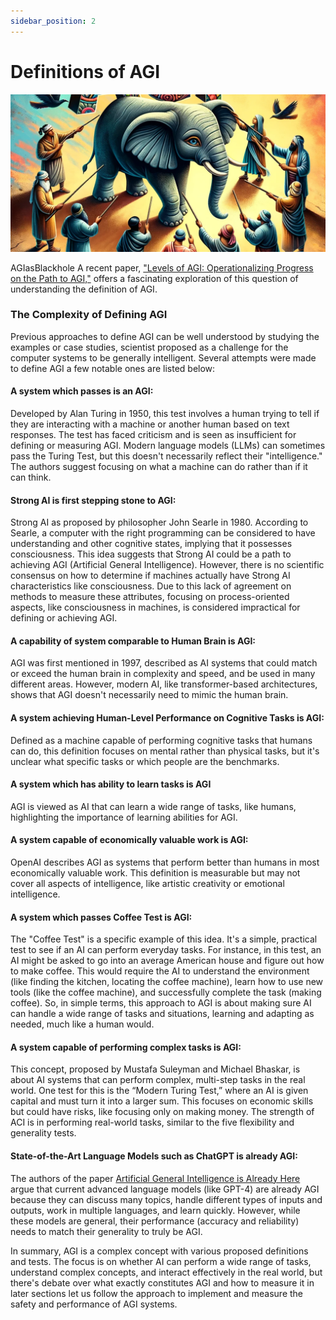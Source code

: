 ```yaml
---
sidebar_position: 2
---
```


# Definitions of AGI

![Definitions of AGI](../../../static/img/meme/AGI-BMD_cropped.png 'AGI Defined in many ways in Lierature! ')

AGIasBlackhole
A recent paper, ["Levels of AGI: Operationalizing Progress on the Path to AGI,"](https://arxiv.org/pdf/2311.02462.pdf)  offers a fascinating exploration of this question of understanding the definition of AGI.

### The Complexity of Defining AGI
Previous approaches to define AGI can be well understood by studying the examples or case studies, scientist proposed as a challenge for the computer systems to be generally intelligent. Several attempts were made to define AGI a few notable ones are listed below:

#### A system which passes is an AGI:
Developed by Alan Turing in 1950, this test involves a human trying to tell if they are interacting with a machine or another human based on text responses. The test has faced criticism and is seen as insufficient for defining or measuring AGI. Modern language models (LLMs) can sometimes pass the Turing Test, but this doesn't necessarily reflect their "intelligence." The authors suggest focusing on what a machine can do rather than if it can think.

#### Strong AI is first stepping stone to AGI:
Strong AI as proposed by philosopher John Searle in 1980. According to Searle, a computer with the right programming can be considered to have understanding and other cognitive states, implying that it possesses consciousness. This idea suggests that Strong AI could be a path to achieving AGI (Artificial General Intelligence). However, there is no scientific consensus on how to determine if machines actually have Strong AI characteristics like consciousness. Due to this lack of agreement on methods to measure these attributes, focusing on process-oriented aspects, like consciousness in machines, is considered impractical for defining or achieving AGI.

#### A capability of system comparable to Human Brain is AGI: 
AGI was first mentioned in 1997, described as AI systems that could match or exceed the human brain in complexity and speed, and be used in many different areas. However, modern AI, like transformer-based architectures, shows that AGI doesn't necessarily need to mimic the human brain.

#### A system achieving Human-Level Performance on Cognitive Tasks is AGI: 
Defined as a machine capable of performing cognitive tasks that humans can do, this definition focuses on mental rather than physical tasks, but it's unclear what specific tasks or which people are the benchmarks.

#### A system which has ability to learn tasks is AGI 
AGI is viewed as AI that can learn a wide range of tasks, like humans, highlighting the importance of learning abilities for AGI.

#### A system capable of economically valuable work is AGI: 
OpenAI describes AGI as systems that perform better than humans in most economically valuable work. This definition is measurable but may not cover all aspects of intelligence, like artistic creativity or emotional intelligence.

#### A system which passes Coffee Test is AGI:
The "Coffee Test" is a specific example of this idea. It's a simple, practical test to see if an AI can perform everyday tasks. For instance, in this test, an AI might be asked to go into an average American house and figure out how to make coffee. This would require the AI to understand the environment (like finding the kitchen, locating the coffee machine), learn how to use new tools (like the coffee machine), and successfully complete the task (making coffee).
So, in simple terms, this approach to AGI is about making sure AI can handle a wide range of tasks and situations, learning and adapting as needed, much like a human would.


#### A system capable of performing complex tasks is AGI: 
This concept, proposed by Mustafa Suleyman and Michael Bhaskar, is about AI systems that can perform complex, multi-step tasks in the real world. One test for this is the “Modern Turing Test,” where an AI is given capital and must turn it into a larger sum. This focuses on economic skills but could have risks, like focusing only on making money. The strength of ACI is in performing real-world tasks, similar to the five flexibility and generality tests.

#### State-of-the-Art Language Models such as ChatGPT is already AGI: 
The authors of the paper [Artificial General Intelligence is Already Here](https://www.noemamag.com/artificial-general-intelligence-is-already-here/) argue that current advanced language models (like GPT-4) are already AGI because they can discuss many topics, handle different types of inputs and outputs, work in multiple languages, and learn quickly. However, while these models are general, their performance (accuracy and reliability) needs to match their generality to truly be AGI.

In summary, AGI is a complex concept with various proposed definitions and tests. The focus is on whether AI can perform a wide range of tasks, understand complex concepts, and interact effectively in the real world, but there's debate over what exactly constitutes AGI and how to measure it in later sections let us follow the approach to implement and measure the safety and performance of AGI systems.


